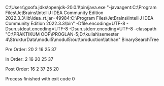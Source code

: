 C:\Users\goofa\.jdks\openjdk-20.0.1\bin\java.exe "-javaagent:C:\Program Files\JetBrains\IntelliJ IDEA Community Edition 2022.3.3\lib\idea_rt.jar=49984:C:\Program Files\JetBrains\IntelliJ IDEA Community Edition 2022.3.3\bin" -Dfile.encoding=UTF-8 -Dsun.stdout.encoding=UTF-8 -Dsun.stderr.encoding=UTF-8 -classpath "C:\PRAKTIKUM OOP\PROGLAN-5;D:\kuliah\semester 4\StrukturData\modul5\modul5\out\production\latihan" BinarySearchTree

Pre Order: 
20 
2 
16 
25 
37 

In Order: 
2 
16 
20 
25 
37 

Post Order: 
16 
2 
37 
25 
20 

Process finished with exit code 0
